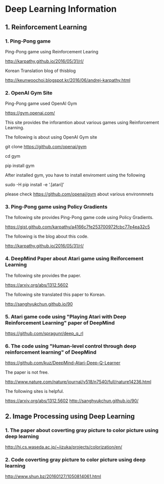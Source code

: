 # Deep Learning Information

## 1. Reinforcement Learning

### 1. Ping-Pong game

Ping-Pong game using Reinforcement Learing

http://karpathy.github.io/2016/05/31/rl/

Korean Translation blog of thisblog

http://keunwoochoi.blogspot.kr/2016/06/andrej-karpathy.html

### 2. OpenAI Gym Site

Ping-Pong game used OpenAI Gym

https://gym.openai.com/

This site provides the inforamtion about various games using Reinforcement Learning.

The following is about using OpenAI Gym site

git clone https://github.com/openai/gym

cd gym

pip install gym

After installed gym, you have to install enviroment using the following

sudo -H pip install -e ‘.[atari]’

please check https://github.com/openai/gym about various environmnets

### 3. Ping-Pong game using Policy Gradients

The following site provides Ping-Pong game code using Policy Gradients.

https://gist.github.com/karpathy/a4166c7fe253700972fcbc77e4ea32c5

The following is the blog about this code.

http://karpathy.github.io/2016/05/31/rl/

### 4. DeepMind Paper about Atari game using Reiforcement Learning

The following site provides the paper.

https://arxiv.org/abs/1312.5602

The following site translated this paper to Korean.

http://sanghyukchun.github.io/90

### 5. Atari game code using "Playing Atari with Deep Reinforcement Learning" paper of DeepMind

https://github.com/spragunr/deep_q_rl

### 6. The code using "Human-level control through deep reinforcement learning" of DeepMind

https://github.com/kuz/DeepMind-Atari-Deep-Q-Learner

The paper is not free.

http://www.nature.com/nature/journal/v518/n7540/full/nature14236.html

The following sites is helpful.

https://arxiv.org/abs/1312.5602
http://sanghyukchun.github.io/90/

## 2. Image Processing using Deep Learning

### 1. The paper about coverting gray picture to color picture using deep learning

http://hi.cs.waseda.ac.jp/~iizuka/projects/colorization/en/

### 2. Code coverting gray picture to color picture using deep learning

http://www.shun.bz/20160127/1050814061.html
